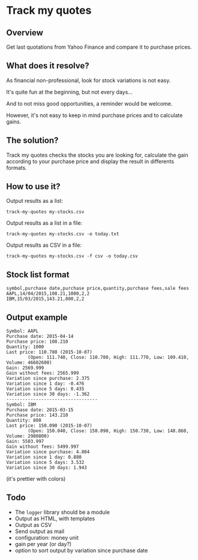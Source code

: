 # Track my quotes

## Overview

Get last quotations from Yahoo Finance and compare it to purchase prices.

## What does it resolve?

As financial non-professional, look for stock variations is not easy.

It's quite fun at the beginning, but not every days...

And to not miss good opportunities, a reminder would be welcome.

However, it's not easy to keep in mind purchase prices and to calculate gains.

## The solution?

Track my quotes checks the stocks you are looking for, calculate the gain according to your purchase price and display the result in differents formats.

## How to use it?

Output results as a list:

    track-my-quotes my-stocks.csv

Output results as a list in a file:

    track-my-quotes my-stocks.csv -o today.txt

Output results as CSV in a file:

    track-my-quotes my-stocks.csv -f csv -o today.csv

## Stock list format

```
symbol,purchase date,purchase price,quantity,purchase fees,sale fees
AAPL,14/04/2015,108.21,1000,2,2
IBM,15/03/2015,143.21,800,2,2
```

## Output example

```
Symbol: AAPL
Purchase date: 2015-04-14
Purchase price: 108.210
Quantity: 1000
Last price: 110.780 (2015-10-07)
        (Open: 111.740, Close: 110.780, High: 111.770, Low: 109.410, Volume: 46602600)
Gain: 2569.999
Gain without fees: 2565.999
Variation since purchase: 2.375
Variation since 1 day: -0.476
Variation since 5 days: 0.435
Variation since 30 days: -1.362
----------------------------------
Symbol: IBM
Purchase date: 2015-03-15
Purchase price: 143.210
Quantity: 800
Last price: 150.090 (2015-10-07)
        (Open: 150.040, Close: 150.090, High: 150.730, Low: 148.860, Volume: 2980800)
Gain: 5503.997
Gain without fees: 5499.997
Variation since purchase: 4.804
Variation since 1 day: 0.880
Variation since 5 days: 3.532
Variation since 30 days: 1.943
```

(it's prettier with colors)

## Todo

- The `logger` library should be a module
- Output as HTML, with templates
- Output as CSV
- Send output as mail
- configuration: money unit
- gain per year (or day?)
- option to sort output by variation since purchase date